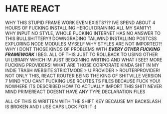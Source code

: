 # HATE REACT

WHY THIS STUPID FRAME WORK EVEN EXISTS??? IVE SPEND ABOUT 4 HOURS OF FUCKING INSTALLING
HEROUI DRAINING ALL MY SANITY! WHY INPUT NO STYLE, WHOLE FUCKING INTERNET HAS NO ANSWER
TO THIS BULLSHITTERY!! DOWNGRADING TAILWIND INSTALLING POSTCSS EXPLORING NODE MODULES
MYSELF WHY STYLES ARE NOT IMPORTED?! WHY I DONT THOSE KINDS OF PROBLEMS WITH ***EVERY
OTHER FUCKING FRAMEWORK*** I BEG. ALL OF THIS JUST TO ROLLBACK TO USING OTHER UI LIBRARY
WHICH IM JUST BEGGINING WRITING AND WHAT I SEE? MORE FUCKING PROVIDERS! WHAT ARE THOSE
CORPORATE KINDA SHIT IN MY INDIE TRASH WEBSITE STRICTMODE > UIPROVIDER > ROUTERPROVIDER!
NOT ONLY THIS, REACT ROUTER BEING THE KING OF SHITVILLE VERSION 7 MIND YOU CANT FUCKING
USE ROUTES.TS FILES BECAUSE FUCK YOU! NOWHERE ITS DESCRIBED HOW TO ACTUALLY IMPORT THIS
SHIT! NEVER MIND PRIMEREACT DOESNT HAVE ANY TYPE DECLARATION FILES

ALL OF THIS IS WRITTEN WITH THE SHIFT KEY BECAUSE MY BACKSLASH IS BROKEN AND I USE CAPS
LOCK FOR IT :)

